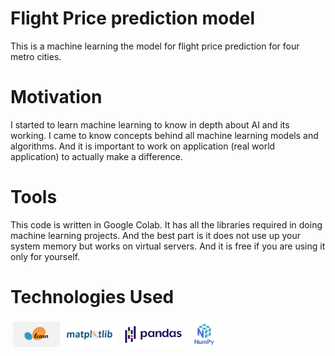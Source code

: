# Flight Price prediction model
This is a machine learning the model for flight price prediction for four metro cities.<br>

# Motivation
I started to learn machine learning to know in depth about AI and its working. I came to know concepts behind all machine learning models and algorithms. And it is important to work on application (real world application) to actually make a difference.

# Tools
This code is written in Google Colab. It has all the libraries required in doing machine learning projects. And the best part is it does not use up your system memory but works on virtual servers. And it is free if you are using it only for yourself.

# Technologies Used
<img src="https://github.com/zmwaris1/logos/blob/main/png-clipart-scikit-learn-python-scikit-logo-brand-learning-text-computer.png" alt="sickit-learn" height="40" style="vertical-align:top; margin:4px"><img src="https://github.com/zmwaris1/logos/blob/main/tutorial_matplotlib.png" alt="matplotlib" height="40" style="vertical-align:top; margin:4px">
<img src="https://github.com/zmwaris1/logos/blob/main/Pandas_logo.svg.png" alt="Pandas" height="40" style="vertical-align:top; margin:4px">
<img src="https://github.com/zmwaris1/logos/blob/main/105040771-43887300-5a88-11eb-9f01-bee100b9ef22.png" alt="Numpy" height="40" style="vertical-align:top; margin:4px">

